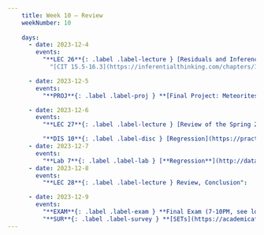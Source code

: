 ```yaml
---
    title: Week 10 – Review
    weekNumber: 10
    
    days:
      - date: 2023-12-4
        events: 
          "**LEC 26**{: .label .label-lecture } [Residuals and Inference](http://datahub.ucsd.edu/user-redirect/git-sync?repo=https://github.com/dsc-courses/dsc10-2023-fa&subPath=lectures/lec26/lec26.ipynb) [✏️](resources/lectures/lec26/lec26.html)":
            "[CIT 15.5-16.3](https://inferentialthinking.com/chapters/15/5/Visual_Diagnostics.html)"

      - date: 2023-12-5
        events:
          "**PROJ**{: .label .label-proj } **[Final Project: Meteorites](http://datahub.ucsd.edu/user-redirect/git-sync?repo=https://github.com/dsc-courses/dsc10-2023-fa&subPath=projects/final-project/final-project.ipynb)** (see [partner guidelines](project-partners))":

      - date: 2023-12-6
        events:
          "**LEC 27**{: .label .label-lecture } [Review of the Spring 2023 Final Exam](resources/lectures/lec27/lec27-blank.pdf)":

          "**DIS 10**{: .label .label-disc } [Regression](https://practice.dsc10.com/disc10/index.html)":   
      - date: 2023-12-7
        events:
          "**Lab 7**{: .label .label-lab } [**Regression**](http://datahub.ucsd.edu/user-redirect/git-sync?repo=https://github.com/dsc-courses/dsc10-2023-fa&subPath=labs/lab07/lab07.ipynb)":
      - date: 2023-12-8
        events:
          "**LEC 28**{: .label .label-lecture } Review, Conclusion":

      - date: 2023-12-9
        events:
          "**EXAM**{: .label .label-exam } **Final Exam (7-10PM, see location [here](https://docs.google.com/spreadsheets/d/13oQoPFSTEvFCpKqiTjvybolzUNOlkGLRPnAAdUETjiU/edit#gid=0) and details [here](https://edstem.org/us/courses/48101/discussion/3988059))**":
          "**SUR**{: .label .label-survey } **[SETs](https://academicaffairs.ucsd.edu/Modules/Evals/) and [End-of-Quarter Survey](https://docs.google.com/forms/d/e/1FAIpQLSeaQYHSzfjHIVnn-XtIxEBjEacddwEVC2bomgkTV_vVM--wCA/viewform) (due 8AM)**":
---
```




